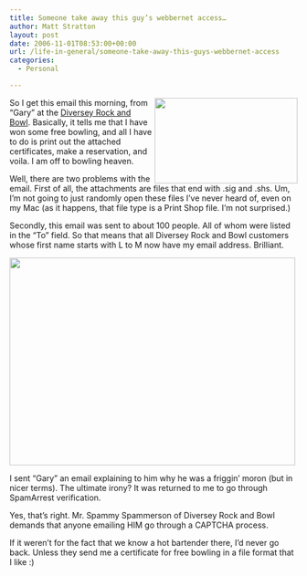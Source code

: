 ```yaml
---
title: Someone take away this guy’s webbernet access…
author: Matt Stratton
layout: post
date: 2006-11-01T08:53:00+00:00
url: /life-in-general/someone-take-away-this-guys-webbernet-access
categories:
  - Personal

---
```

<img src="http://www.velvetglove.org/misc/macros/stepaway.jpg" width="250" height="150" align="Right" />So I get this email this morning, from &#8220;Gary&#8221; at the [Diversey Rock and Bowl][1]. Basically, it tells me that I have won some free bowling, and all I have to do is print out the attached certificates, make a reservation, and voila. I am off to bowling heaven.

Well, there are two problems with the email. First of all, the attachments are files that end with .sig and .shs. Um, I&#8217;m not going to just randomly open these files I&#8217;ve never heard of, even on my Mac (as it happens, that file type is a Print Shop file. I&#8217;m not surprised.)

Secondly, this email was sent to about 100 people. All of whom were listed in the &#8220;To&#8221; field. So that means that all Diversey Rock and Bowl customers whose first name starts with L to M now have my email address. Brilliant.

<img src="http://static.flickr.com/108/285759244_cc1197997f.jpg" width="500" height="364" />

I sent &#8220;Gary&#8221; an email explaining to him why he was a friggin&#8217; moron (but in nicer terms). The ultimate irony? It was returned to me to go through SpamArrest verification.

Yes, that&#8217;s right. Mr. Spammy Spammerson of Diversey Rock and Bowl demands that anyone emailing HIM go through a CAPTCHA process.

If it weren&#8217;t for the fact that we know a hot bartender there, I&#8217;d never go back. Unless they send me a certificate for free bowling in a file format that I like :)

 [1]: http://www.drbowl.com/
